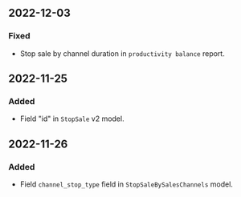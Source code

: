 2022-12-03
---

### Fixed

- Stop sale by channel duration in `productivity balance` report.

2022-11-25
--- 

### Added

- Field "id" in `StopSale` v2 model.

2022-11-26
---

### Added

- Field `channel_stop_type` field in `StopSaleBySalesChannels` model.
